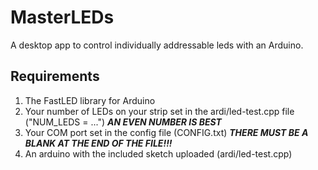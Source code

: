 # MasterLEDs
A desktop app to control individually addressable leds with an Arduino.

## Requirements
1) The FastLED library for Arduino
2) Your number of LEDs on your strip set in the ardi/led-test.cpp file ("NUM_LEDS = ...") ***AN EVEN NUMBER IS BEST***
3) Your COM port set in the config file (CONFIG.txt) ***THERE MUST BE A BLANK AT THE END OF THE FILE!!!***
4) An arduino with the included sketch uploaded (ardi/led-test.cpp)
